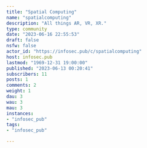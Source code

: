```yaml
---
title: "Spatial Computing" 
name: "spatialcomputing"
description: "All things AR, VR, XR."
type: community
date: "2023-06-16 22:55:53"
draft: false
nsfw: false
actor_id: "https://infosec.pub/c/spatialcomputing"
host: infosec.pub
lastmod: "1969-12-31 19:00:00"
published: "2023-06-13 00:20:41"
subscribers: 11
posts: 1
comments: 2
weight: 1
dau: 3
wau: 3
mau: 3
instances:
- "infosec_pub"
tags: 
- "infosec_pub"

---
```

